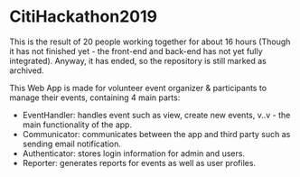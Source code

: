 # CitiHackathon2019

This is the result of 20 people working together for about 16 hours (Though it has not finished yet - the front-end and back-end has not yet fully integrated).
Anyway, it has ended, so the repository is still marked as archived.

This Web App is made for volunteer event organizer & participants to manage their events, containing 4 main parts:
- EventHandler: handles event such as view, create new events, v..v - the main functionality of the app.
- Communicator: communicates between the app and third party such as sending email notification.
- Authenticator: stores login information for admin and users.
- Reporter: generates reports for events as well as user profiles.

